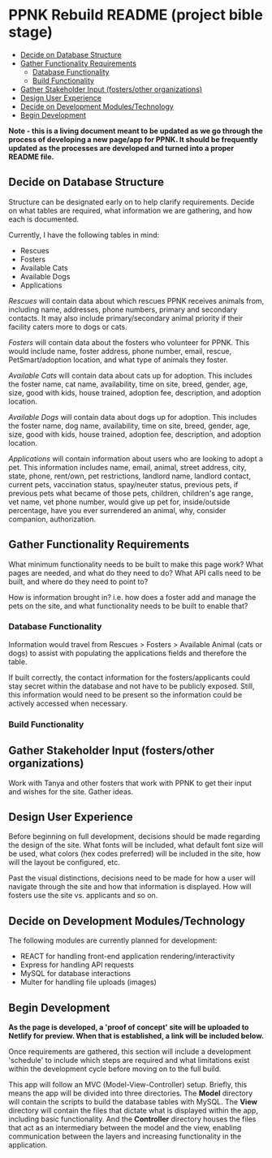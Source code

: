 # PPNK Rebuild README (project bible stage)

- [Decide on Database Structure](#decide-on-database-structure)
- [Gather Functionality Requirements](#gather-functionality-requirements)
  - [Database Functionality](#database-functionality)
  - [Build Functionality](#build-functionality)
- [Gather Stakeholder Input (fosters/other organizations)](#gather-stakeholder-input-fostersother-organizations)
- [Design User Experience](#design-user-experience)
- [Decide on Development Modules/Technology](#decide-on-development-modulestechnology)
- [Begin Development](#begin-development)

**Note - this is a living document meant to be updated as we go through the process of developing a new page/app for PPNK. It should be frequently updated as the processes are developed and turned into a proper README file.**

## Decide on Database Structure

Structure can be designated early on to help clarify requirements. Decide on what tables are required, what information we are gathering, and how each is documented.

Currently, I have the following tables in mind:

- Rescues
- Fosters
- Available Cats
- Available Dogs
- Applications

*Rescues* will contain data about which rescues PPNK receives animals from, including name, addresses, phone numbers, primary and secondary contacts. It may also include primary/secondary animal priority if their facility caters more to dogs or cats.

*Fosters* will contain data about the fosters who volunteer for PPNK. This would include name, foster address, phone number, email, rescue, PetSmart/adoption location, and what type of animals they foster.

*Available Cats* will contain data about cats up for adoption. This includes the foster name, cat name, availability, time on site, breed, gender, age, size, good with kids, house trained, adoption fee, description, and adoption location.

*Available Dogs* will contain data about dogs up for adoption. This includes the foster name, dog name, availability, time on site, breed, gender, age, size, good with kids, house trained, adoption fee, description, and adoption location.

*Applications* will contain information about users who are looking to adopt a pet. This information includes name, email, animal, street address, city, state, phone, rent/own, pet restrictions, landlord name, landlord contact, current pets, vaccination status, spay/neuter status, previous pets, if previous pets what became of those pets, children, children's age range, vet name, vet phone number, would give up pet for, inside/outside percentage, have you ever surrendered an animal, why, consider companion, authorization.

## Gather Functionality Requirements

What minimum functionality needs to be built to make this page work? What pages are needed, and what do they need to do? What API calls need to be built, and where do they need to point to?

How is information brought in? i.e. how does a foster add and manage the pets on the site, and what functionality needs to be built to enable that?

### Database Functionality

Information would travel from Rescues > Fosters > Available Animal (cats or dogs) to assist with populating the applications fields and therefore the table.

If built correctly, the contact information for the fosters/applicants could stay secret within the database and not have to be publicly exposed. Still, this information would need to be present so the information could be actively accessed when necessary.

### Build Functionality

## Gather Stakeholder Input (fosters/other organizations)

Work with Tanya and other fosters that work with PPNK to get their input and wishes for the site. Gather ideas.

## Design User Experience

Before beginning on full development, decisions should be made regarding the design of the site. What fonts will be included, what default font size will be used, what colors (hex codes preferred) will be included in the site, how will the layout be configured, etc.

Past the visual distinctions, decisions need to be made for how a user will navigate through the site and how that information is displayed. How will fosters use the site vs. applicants and so on.

## Decide on Development Modules/Technology

The following modules are currently planned for development:

- REACT for handling front-end application rendering/interactivity
- Express for handling API requests
- MySQL for database interactions
- Multer for handling file uploads (images)

## Begin Development

**As the page is developed, a 'proof of concept' site will be uploaded to Netlify for preview. When that is established, a link will be included below.**

Once requirements are gathered, this section will include a development 'schedule' to include which steps are required and what limitations exist within the development cycle before moving on to the full build.

This app will follow an MVC (Model-View-Controller) setup. Briefly, this means the app will be divided into three directories. The **Model** directory will contain the scripts to build the database tables with MySQL. The **View** directory will contain the files that dictate what is displayed within the app, including basic functionality. And the **Controller** directory houses the files that act as an intermediary between the model and the view, enabling communication between the layers and increasing functionality in the application.
